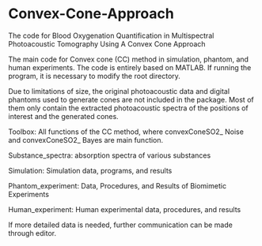 # Convex-Cone-Approach
The code for Blood Oxygenation Quantification in Multispectral Photoacoustic Tomography Using A Convex Cone Approach

The main code for Convex cone (CC) method in simulation, phantom, and human experiments. The code is entirely based on MATLAB. If running the program, it is necessary to modify the root directory.

Due to limitations of size, the original photoacoustic data and digital phantoms used to generate cones are not included in the package. Most of them only contain the extracted photoacoustic spectra of the positions of interest and the generated cones.

Toolbox: All functions of the CC method, where convexConeSO2_ Noise and convexConeSO2_ Bayes are main function.

Substance_spectra: absorption spectra of various substances

Simulation: Simulation data, programs, and results

Phantom_experiment: Data, Procedures, and Results of Biomimetic Experiments

Human_experiment: Human experimental data, procedures, and results

If more detailed data is needed, further communication can be made through editor.
